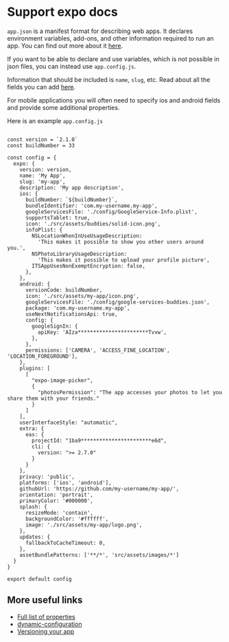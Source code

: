 # Support expo docs

`app.json` is a manifest format for describing web apps. It declares environment variables, add-ons, and other information required to run an app. You can find out more about it [here](https://devcenter.heroku.com/articles/app-json-schema).

If you want to be able to declare and use variables, which is not possible in json files, you can instead use `app.config.js`.

Information that should be included is `name`, `slug`, etc. 
Read about all the fields you can add [here](https://docs.expo.dev/versions/latest/config/app/).

For mobile applications you will often need to specify ios and android fields and provide some additional properties.

Here is an example `app.config.js`

```

const version = `2.1.0`
const buildNumber = 33

const config = {
  expo: {
    version: version,
    name: 'My App',
    slug: 'my-app',
    description: 'My app description',
    ios: {
      buildNumber: `${buildNumber}`,
      bundleIdentifier: 'com.my-username.my-app',
      googleServicesFile: './config/GoogleService-Info.plist',
      supportsTablet: true,
      icon: './src/assets/buddies/solid-icon.png',
      infoPlist: {
        NSLocationWhenInUseUsageDescription:
          'This makes it possible to show you other users around you.',
        NSPhotoLibraryUsageDescription:
          'This makes it possible to upload your profile picture',
        ITSAppUsesNonExemptEncryption: false,
      },
    },
    android: {
      versionCode: buildNumber,
      icon: './src/assets/my-app/icon.png',
      googleServicesFile: './config/google-services-buddies.json',
      package: 'com.my-username.my-app',
      useNextNotificationsApi: true,
      config: {
        googleSignIn: {
          apiKey: 'AIza***********************Tvvw',
        },
      },
      permissions: ['CAMERA', 'ACCESS_FINE_LOCATION', 'LOCATION_FOREGROUND'],
    },
    plugins: [
      [
        "expo-image-picker",
        {
          "photosPermission": "The app accesses your photos to let you share them with your friends."
        }
      ]
    ],
    userInterfaceStyle: "automatic",
    extra: {
      eas: {
        projectId: "1ba9***********************e6d",
        cli: {
          version: ">= 2.7.0"
        }
      }
    },
    privacy: 'public',
    platforms: ['ios', 'android'],
    githubUrl: 'https://github.com/my-username/my-app/',
    orientation: 'portrait',
    primaryColor: '#000000',
    splash: {
      resizeMode: 'contain',
      backgroundColor: '#ffffff',
      image: './src/assets/my-app/logo.png',
    },
    updates: {
      fallbackToCacheTimeout: 0,
    },
    assetBundlePatterns: ['**/*', 'src/assets/images/*']
  }
}

export default config

```

## More useful links

- [Full list of properties](https://docs.expo.dev/versions/latest/config/app/)
- [dynamic-configuration](https://docs.expo.dev/workflow/configuration/#dynamic-configuration)
- [Versioning your app](https://docs.expo.dev/distribution/app-stores/#versioning-your-app)
